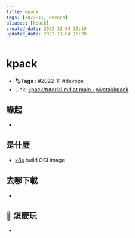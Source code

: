 ```yaml
---
title: kpack
tags: [2022-11, devops]
aliases: [kpack]
created_date: 2022-11-04 15:19
updated_date: 2022-11-04 15:20
---
```


# kpack

- **🏷️Tags** :   #2022-11 #devops 
- Link: [kpack/tutorial.md at main · pivotal/kpack](https://github.com/pivotal/kpack/blob/main/docs/tutorial.md)

## 緣起

- 

## 是什麼

- [k8s](k8s/k8s.md) build OCI image

## 去哪下載

- 

## 📝 怎麼玩

- 

